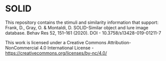 # SOLID
This repository contains the stimuli and similarity information that support:
Frank, D., Gray, O. & Montaldi, D. SOLID-Similar object and lure image database. Behav Res 52, 151–161 (2020).
DOI - 10.3758/s13428-019-01211-7

This work is licensed under a Creative Commons Attribution-NonCommercial 4.0 International License - https://creativecommons.org/licenses/by-nc/4.0/

